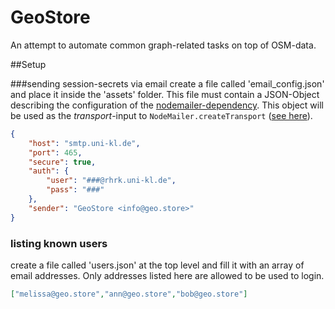 # GeoStore

An attempt to automate common graph-related tasks on top of OSM-data.

##Setup

###sending session-secrets via email
create a file called 'email_config.json' and place it inside the 'assets' folder.
This file must contain a JSON-Object describing the configuration of the [nodemailer-dependency][1].
This object will be used as the *transport*-input to `NodeMailer.createTransport` ([see here](https://github.com/nodemailer/nodemailer#setting-up)).

[1]: https://github.com/nodemailer/nodemailer
```json
{
    "host": "smtp.uni-kl.de",
    "port": 465,
    "secure": true,
    "auth": {
        "user": "###@rhrk.uni-kl.de",
        "pass": "###"
    },
    "sender": "GeoStore <info@geo.store>"
}
```


### listing known users
create a file called 'users.json' at the top level and fill it with an array of email addresses.
Only addresses listed here are allowed to be used to login.

```json
["melissa@geo.store","ann@geo.store","bob@geo.store"]
```

